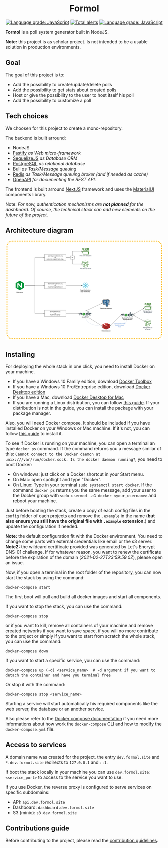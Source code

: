 <div style="text-align: center">
    <h1>Formol</h1>
    <a href="https://github.com/SN-DAI18-20/Formol/actions"><img alt="Language grade: JavaScript" src="https://github.com/SN-DAI18-20/Formol/workflows/Continuous%20integration/badge.svg?branch=master"/></a> <a href="https://lgtm.com/projects/g/SN-DAI18-20/Formol/alerts/"><img alt="Total alerts" src="https://img.shields.io/lgtm/alerts/g/SN-DAI18-20/Formol.svg?logo=lgtm&logoWidth=18"/></a> <a href="https://lgtm.com/projects/g/SN-DAI18-20/Formol/context:javascript"><img alt="Language grade: JavaScript" src="https://img.shields.io/lgtm/grade/javascript/g/SN-DAI18-20/Formol.svg?logo=lgtm&logoWidth=18"/></a>
</div>

**Formol** is a poll system generator built in NodeJS.

**Note:** this project is as scholar project. Is not intended to be a usable
solution in production environments.

## Goal
The goal of this project is to:
 * Add the possibility to create/update/delete polls
 * Add the possibility to get stats about created polls
 * Host or give the possibility to the user to host itself his poll
 * Add the possibility to customize a poll

## Tech choices
We choosen for this project to create a mono-repository.

The backend is built arround:
 * NodeJS
 * [Fastify](https://www.fastify.io/) _as Web micro-framework_
 * [SequelizeJS](https://sequelize.org/v5/) _as Database ORM_
 * [PostgreSQL](https://www.postgresql.org/) _as relational database_
 * [Bull](https://github.com/OptimalBits/bull) _as Task/Message queuing_
 * [Redis](https://redis.io/) _as Task/Message queuing broker (and if needed as cache)_
 * [OpenAPI](https://github.com/fastify/fastify-swagger) _for documenting the REST API._

The frontend is built arround [NextJS](https://nextjs.org/) framework and uses the [MaterialUI](https://material-ui.com/) components library.

Note: _For now, authentication mechanisms are **not planned** for the dashboard. Of course, the technical stack can add new elements on the future of the project._

## Architecture diagram
![Formol Architecture Diagram](.github/wiki/images/formol-architecture-diagram.png)

## Installing
For deploying the whole stack in one click, you need to install Docker on your machine.

 * If you have a Windows 10 Family edition, download [Docker Toolbox](https://github.com/docker/toolbox/releases)
 * If you have a Windows 10 Pro/Entreprise edition, download [Docker Desktop edition](https://hub.docker.com/editions/community/docker-ce-desktop-windows)
 * If you have a Mac, download [Docker Desktop for Mac](https://hub.docker.com/editions/community/docker-ce-desktop-mac)
 * If you are running a Linux distribution, you can follow [this guide](https://docs.docker.com/install/). If your distribution is not in the guide, you can install the package with your package manager.

Also, you will need Docker compose. It should be included if you have installed Docker on your Windows or Mac machine. If it's not, you can follow [this guide](https://docs.docker.com/compose/install/) to install it.

To see if Docker is running on your machine, you can open a terminal an type `docker ps` command. If the command returns you a message similar of this: `Cannot connect to the Docker daemon at unix:///var/run/docker.sock. Is the docker daemon running?`, you need to boot Docker:
 * On windows: just click on a Docker shortcut in your Start menu.
 * On Mac: open spotlight and type "Docker".
 * On Linux: Type in your terminal `sudo systemctl start docker`. If the command `docker ps` returns you the same message, add your user to the Docker group with `sudo usermod -aG docker <your_username>` and reboot your machine.

Just before booting the stack, create a copy of each config files in the `config` folder of each projects and remove the `.example` in the name (**but also ensure you still have the original file with `.example` extension.**) and update the configuration if needed.

**Note:** the default configuration fit with the Docker environment. You need to change some parts with external credentials like email or the s3 server.
**Note2:** the wildcard certificate provided was generated by Let's Encrypt DNS-01 challenge. If for whatever reason, you want to renew the certificate before the expiration of the domain (_2021-02-27T23:59:59.0Z_), please open an issue.

Now, if you open a terminal in the root folder of the repository, you can now start the stack by using the command:
```
docker-compose start
```

The first boot will pull and build all docker images and start all components.

If you want to stop the stack, you can use the command:
```
docker-compose stop
```

or if you want to kill, remove all containers of your machine and remove created networks if you want to save space, if you will no more contribute to the project or simply if you want to start from scratch the whole stack, you can use the command:
```
docker-compose down
```

If you want to start a specific service, you can use the command:
```
docker-compose up (-d) <service_name>  # -d argument if you want to detach the container and have you terminal free
```

Or stop it with the command:
```
docker-compose stop <service_name>
```

Starting a service will start automatically his required components like the web server, the database or an another service.

Also please refer to the [Docker compose documentation](https://docs.docker.com/compose/) if you need more informations about how work the `docker-compose` CLI and how to modify the `docker-compose.yml` file.

## Access to services
A domain name was created for the project. the entry `dev.formol.site` and `*.dev.formol.site` redirects to `127.0.0.1` and `::1`.

If boot the stack locally in your machine you can use `dev.formol.site:<service_port>` to access to the service you want to use.

If you use Docker, the reverse proxy is configured to serve services on specific subdomains:
 * API: `api.dev.formol.site`
 * Dashboard: `dashboard.dev.formol.site`
 * S3 (minio): `s3.dev.formol.site`

## Contributions guide
Before contributing to the project, please read the [contribution guidelines](CONTRIBUTION.md).
